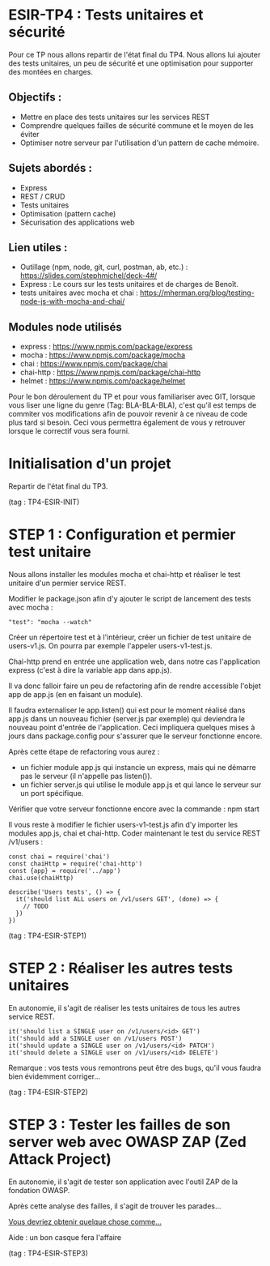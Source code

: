 # ESIR-TP4 : Tests unitaires et sécurité

Pour ce TP nous allons repartir de l'état final du TP4.
Nous allons lui ajouter des tests unitaires, un peu de sécurité et une optimisation pour supporter des montées en charges.

## Objectifs :
  - Mettre en place des tests unitaires sur les services REST
  - Comprendre quelques failles de sécurité commune et le moyen de les éviter
  - Optimiser notre serveur par l'utilisation d'un pattern de cache mémoire.
  
## Sujets abordés :
 - Express
 - REST / CRUD
 - Tests unitaires
 - Optimisation (pattern cache)
 - Sécurisation des applications web
 
## Lien utiles :

  - Outillage (npm, node, git, curl, postman, ab, etc.) : https://slides.com/stephmichel/deck-4#/
  - Express : Le cours sur les tests unitaires et de charges de Benoît. 
  - tests unitaires avec mocha et chai : https://mherman.org/blog/testing-node-js-with-mocha-and-chai/
  
## Modules node utilisés
  - express : https://www.npmjs.com/package/express
  - mocha : https://www.npmjs.com/package/mocha
  - chai : https://www.npmjs.com/package/chai
  - chai-http : https://www.npmjs.com/package/chai-http
  - helmet : https://www.npmjs.com/package/helmet
  
Pour le bon déroulement du TP et pour vous familiariser avec GIT, lorsque vous liser une ligne du genre (Tag: BLA-BLA-BLA), 
c'est qu'il est temps de commiter vos modifications afin de pouvoir revenir à ce niveau de code plus tard si besoin. 
Ceci vous permettra également de vous y retrouver lorsque le correctif vous sera fourni.
  
# Initialisation d'un projet

Repartir de l'état final du TP3.

(tag : TP4-ESIR-INIT)

# STEP 1 : Configuration et permier test unitaire

Nous allons installer les modules mocha et chai-http et réaliser le test unitaire d'un permier service REST.

Modifier le package.json afin d'y ajouter le script de lancement des tests avec mocha :

    "test": "mocha --watch"

Créer un répertoire test et à l'intérieur, créer un fichier de test unitaire de users-v1.js. On pourra par exemple l'appeler users-v1-test.js.

Chai-http prend en entrée une application web, dans notre cas l'application express (c'est à dire la variable app dans app.js).

Il va donc falloir faire un peu de refactoring afin de rendre accessible l'objet app de app.js (en en faisant un module).

Il faudra externaliser le app.listen() qui est pour le moment réalisé dans app.js dans un nouveau fichier (server.js par exemple) qui deviendra le nouveau point d'entrée de l'application. Ceci impliquera quelques mises à jours dans package.config pour s'assurer que le serveur fonctionne encore.

Après cette étape de refactoring vous aurez :
  - un fichier module app.js qui instancie un express, mais qui ne démarre pas le serveur (il n'appelle pas listen()).
  - un fichier server.js qui utilise le module app.js et qui lance le serveur sur un port spécifique.  

Vérifier que votre serveur fonctionne encore avec la commande : npm start

Il vous reste à modifier le fichier users-v1-test.js afin d'y importer les modules app.js, chai et chai-http.
Coder maintenant le test du service REST /v1/users :

    const chai = require('chai')
    const chaiHttp = require('chai-http')
    const {app} = require('../app')
    chai.use(chaiHttp)

    describe('Users tests', () => {
      it('should list ALL users on /v1/users GET', (done) => {
        // TODO
      })
    })

(tag : TP4-ESIR-STEP1)

# STEP 2 : Réaliser les autres tests unitaires

En autonomie, il s'agit de réaliser les tests unitaires de tous les autres service REST.

    it('should list a SINGLE user on /v1/users/<id> GET')
    it('should add a SINGLE user on /v1/users POST')
    it('should update a SINGLE user on /v1/users/<id> PATCH')
    it('should delete a SINGLE user on /v1/users/<id> DELETE')

Remarque : vos tests vous remontrons peut être des bugs, qu'il vous faudra bien évidemment corriger...

(tag : TP4-ESIR-STEP2)

# STEP 3 : Tester les failles de son server web avec OWASP ZAP (Zed Attack Project)

En autonomie, il s'agit de tester son application avec l'outil ZAP de la fondation OWASP.

Après cette analyse des failles, il s'agit de trouver les parades...

[Vous devriez obtenir quelque chose comme...](ZAP.png)

Aide : un bon casque fera l'affaire

(tag : TP4-ESIR-STEP3)
